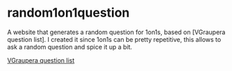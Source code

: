 # random1on1question

A website that generates a random question for 1on1s, based on [VGraupera question list]. I created it since 1on1s can be pretty repetitive, this allows to ask a random question and spice it up a bit. 

[VGraupera question list](https://github.com/VGraupera/1on1-questions)
